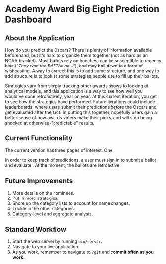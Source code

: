 # Academy Award Big Eight Prediction Dashboard

## About the Application

How do you predict the Oscars? There is plenty of information available beforehand, but it's hard to organize them together (not as hard as an NCAA bracket).
Most ballots rely on hunches, can be susceptible to recency bias (<i>"They won the BAFTAs so..."</i>), and may boil down to a form of wishcasting. A way to correct
this is to add some structure, and one way to add structure is to look at some strategies people use to fill up their ballots.

Strategies vary from simply tracking other awards shows to looking at analytical models, and this application is a way to see how well you would've done
 retroactively, year on year. At this current iteration, you get to see how the strategies have performed. Future iterations could include leaderboards, where users
 submit their predictions <i>before</i> the Oscars and get evaluated after the fact. In putting this together, hopefully users gain a better sense of how 
 awards voters make their picks, and will stop being shocked at otherwise-"predictable" results. 

## Current Functionality

The current version has three pages of interest. One

In order to keep track of predictions, a user must sign in to submit a ballot and evaluate . At the moment, the ballots are retroactive

## Future Improvements

 1. More details on the nominees.
 1. Put in more strategies.
 1. Shore up the category lists to account for name changes.
 1. Trickle in the other categories.
 1. Category-level and aggregate analysis.

## Standard Workflow

 1. Start the web server by running `bin/server`.
 1. Navigate to your live application.
 1. As you work, remember to navigate to `/git` and **commit often as you work.**
